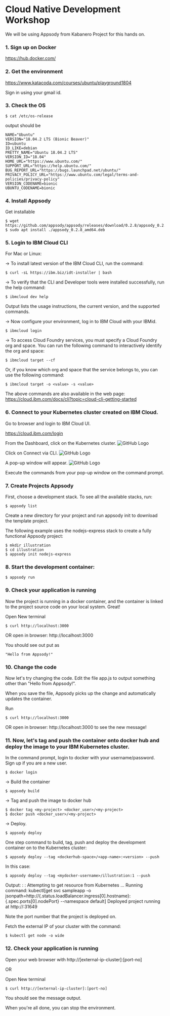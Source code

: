 # Cloud Native Development Workshop

We will be using Appsody from Kabanero Project for this hands on.

### 1. Sign up on Docker
https://hub.docker.com/

### 2. Get the environment

https://www.katacoda.com/courses/ubuntu/playground1804

Sign in using your gmail id.


### 3. Check the OS

```
$ cat /etc/os-release
```

output should be

```
NAME="Ubuntu"
VERSION="18.04.2 LTS (Bionic Beaver)"
ID=ubuntu
ID_LIKE=debian
PRETTY_NAME="Ubuntu 18.04.2 LTS"
VERSION_ID="18.04"
HOME_URL="https://www.ubuntu.com/"
SUPPORT_URL="https://help.ubuntu.com/"
BUG_REPORT_URL="https://bugs.launchpad.net/ubuntu/"
PRIVACY_POLICY_URL="https://www.ubuntu.com/legal/terms-and-policies/privacy-policy"
VERSION_CODENAME=bionic
UBUNTU_CODENAME=bionic

```


### 4. Install Appsody

Get installable

```
$ wget https://github.com/appsody/appsody/releases/download/0.2.8/appsody_0.2.8_amd64.deb
$ sudo apt install ./appsody_0.2.8_amd64.deb
```	


### 5. Login to IBM Cloud CLI

For Mac or Linux:

-> To install latest version of the IBM Cloud CLI, run the command:

`$ curl -sL https://ibm.biz/idt-installer | bash `

-> To verify that the CLI and Developer tools were installed successfully, run the help command:

`$ ibmcloud dev help` 

Output lists the usage instructions, the current version, and the supported commands.

-> Now configure your environment, log in to IBM Cloud with your IBMid. 

   `$ ibmcloud login`

-> To access Cloud Foundry services, you must specify a Cloud Foundry org and space. You can run the following command to interactively identify the org and space:

   `$ ibmcloud target --cf`

   Or, if you know which org and space that the service belongs to, you can use the following command:
   
   `$ ibmcloud target -o <value> -s <value>`

The above commands are also available in the web page: 
https://cloud.ibm.com/docs/cli?topic=cloud-cli-getting-started

### 6. Connect to your Kubernetes cluster created on IBM Cloud.

Go to browser and login to IBM Cloud UI. 

https://cloud.ibm.com/login

From the Dashboard, click on the Kubernetes cluster. 
![GitHub Logo](/images/cluster.png)

Click on Connect via CLI. 
![GitHub Logo](/images/connectcli.png)

A pop-up window will appear.
![GitHub Logo](/images/popup.png)

Execute the commands from your pop-up window on the command prompt.

### 7. Create Projects Appsody

First, choose a development stack. To see all the available stacks, run:

```
$ appsody list

```

Create a new directory for your project and run appsody init <stack> to download the template project. 

The following example uses the nodejs-express stack to create a fully functional Appsody project:

```
$ mkdir illustration
$ cd illustration
$ appsody init nodejs-express
```

### 8. Start the development container:

``` $ appsody run ```

### 9. Check your application is running

Now the project is running in a docker container, and the container is linked to the project source code on your local system.
Great! 

Open New terminal
```
$ curl http://localhost:3000
```
OR open in browser: http://localhost:3000

You should see out put as
```
"Hello from Appsody!"
```

### 10. Change the code

Now let's try changing the code. Edit the file app.js to output something other than "Hello from Appsody!". 

When you save the file, Appsody picks up the change and automatically updates the container. 

Run

```
$ curl http://localhost:3000 
```
OR open in browser: http://localhost:3000 to see the new message!

### 11. Now, let's tag and push the container onto docker hub and deploy the image to your IBM Kubernetes cluster.

In the command prompt, login to docker with your username/password. Sign up if you are a new user.

```
$ docker login
```
-> Build the container

``` 
$ appsody build 
```

-> Tag and push the image to docker hub

```
$ docker tag <my-project> <docker_user>/<my-project> 
$ docker push <docker_user>/<my-project> 
```

-> Deploy. 

``` $ appsody deploy ```


One step command to build, tag, push and deploy the development container on to the Kubernetes cluster:

```
$ appsody deploy --tag <dockerhub-space>/<app-name>:<version> --push

```
In this case: 

```
$ appsody deploy --tag <mydocker-username>/illustration:1 --push
```

Output:
              :
              :
Attempting to get resource from Kubernetes ...
Running command: kubectl[get svc sampleapp -o jsonpath=http://{.status.loadBalancer.ingress[0].hostname}:{.spec.ports[0].nodePort} --namespace default]
Deployed project running at http://:31649

Note the port number that the project is deployed on. 

Fetch the external IP of your cluster with the command: 
```
$ kubectl get node -o wide
```

### 12. Check your application is running

Open your web browser with http://[external-ip-cluster]:[port-no]

OR

Open New terminal
```
$ curl http://[external-ip-cluster]:[port-no]
```

You should see the message output. 


When you're all done, you can stop the environment.


